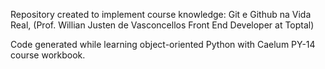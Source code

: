 Repository created to implement course knowledge: Git e Github na Vida Real, (Prof. Willian Justen de Vasconcellos
Front End Developer at Toptal)

Code generated while learning object-oriented Python with Caelum PY-14 course workbook.
